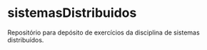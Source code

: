 # sistemasDistribuidos
Repositório para depósito de exercícios da disciplina de sistemas distribuídos.
